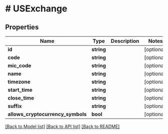 # # USExchange

## Properties

Name | Type | Description | Notes
------------ | ------------- | ------------- | -------------
**id** | **string** |  | [optional]
**code** | **string** |  | [optional]
**mic_code** | **string** |  | [optional]
**name** | **string** |  | [optional]
**timezone** | **string** |  | [optional]
**start_time** | **string** |  | [optional]
**close_time** | **string** |  | [optional]
**suffix** | **string** |  | [optional]
**allows_cryptocurrency_symbols** | **bool** |  | [optional]

[[Back to Model list]](../../README.md#models) [[Back to API list]](../../README.md#endpoints) [[Back to README]](../../README.md)
